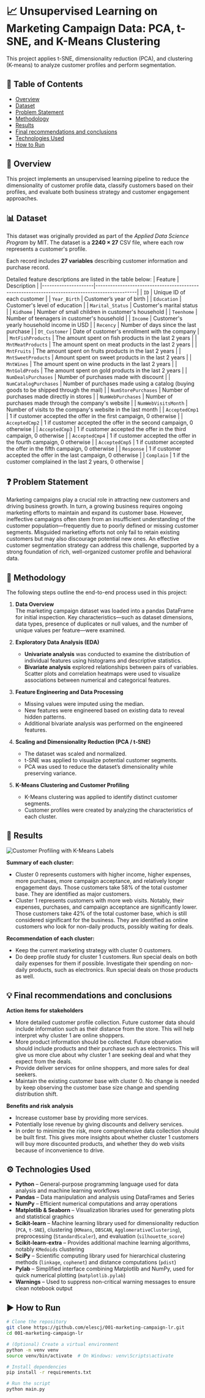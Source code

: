 
# 📈 Unsupervised Learning on Marketing Campaign Data: PCA, t-SNE, and K-Means Clustering
This project applies t-SNE, dimensionality reduction (PCA), and clustering (K-means) to analyze customer profiles and perform segmentation.

## 📂 Table of Contents
- [Overview](#-overview)
- [Dataset](#-dataset)
- [Problem Statement](#-problem-statement)
- [Methodology](#-methodology)
- [Results](#-results)
- [Final recommendations and conclusions](#-Final-recommendations-and-conclusions)
- [Technologies Used](#technologies-used)
- [How to Run](#how-to-run)

## 🧠 Overview
This project implements an unsupervised learning pipeline to reduce the dimensionality of customer profile data, classify customers based on their profiles, and evaluate both business strategy and customer engagement approaches.

## 📊 Dataset
This dataset was originally provided as part of the *Applied Data Science Program* by MIT. The dataset is a **2240 × 27** CSV file, where each row represents a customer's profile.

Each record includes **27 variables** describing customer information and purchase record.

Detailed feature descriptions are listed in the table below:
| Feature             | Description                                                                                   |
|---------------------|-----------------------------------------------------------------------------------------------|
| `ID`                | Unique ID of each customer                                                                    |
| `Year_Birth`        | Customer’s year of birth                                                                      |
| `Education`         | Customer's level of education                                                                 |
| `Marital_Status`    | Customer's marital status                                                                     |
| `Kidhome`           | Number of small children in customer's household                                              |
| `Teenhome`          | Number of teenagers in customer's household                                                   |
| `Income`            | Customer's yearly household income in USD                                                     |
| `Recency`           | Number of days since the last purchase                                                        |
| `Dt_Customer`       | Date of customer's enrollment with the company                                                |
| `MntFishProducts`   | The amount spent on fish products in the last 2 years                                         |
| `MntMeatProducts`   | The amount spent on meat products in the last 2 years                                         |
| `MntFruits`         | The amount spent on fruits products in the last 2 years                                       |
| `MntSweetProducts`  | Amount spent on sweet products in the last 2 years                                            |
| `MntWines`          | The amount spent on wine products in the last 2 years                                         |
| `MntGoldProds`      | The amount spent on gold products in the last 2 years                                         |
| `NumDealsPurchases` | Number of purchases made with discount                                                        |
| `NumCatalogPurchases` | Number of purchases made using a catalog (buying goods to be shipped through the mail)     |
| `NumStorePurchases` | Number of purchases made directly in stores                                                   |
| `NumWebPurchases`   | Number of purchases made through the company's website                                        |
| `NumWebVisitsMonth` | Number of visits to the company's website in the last month                                   |
| `AcceptedCmp1`      | 1 if customer accepted the offer in the first campaign, 0 otherwise                           |
| `AcceptedCmp2`      | 1 if customer accepted the offer in the second campaign, 0 otherwise                          |
| `AcceptedCmp3`      | 1 if customer accepted the offer in the third campaign, 0 otherwise                           |
| `AcceptedCmp4`      | 1 if customer accepted the offer in the fourth campaign, 0 otherwise                          |
| `AcceptedCmp5`      | 1 if customer accepted the offer in the fifth campaign, 0 otherwise                           |
| `Response`          | 1 if customer accepted the offer in the last campaign, 0 otherwise                            |
| `Complain`          | 1 if the customer complained in the last 2 years, 0 otherwise                                 |

## ❓ Problem Statement
Marketing campaigns play a crucial role in attracting new customers and driving business growth. In turn, a growing business requires ongoing marketing efforts to maintain and expand its customer base. However, ineffective campaigns often stem from an insufficient understanding of the customer population—frequently due to poorly defined or missing customer segments. Misguided marketing efforts not only fail to retain existing customers but may also discourage potential new ones. An effective customer segmentation strategy can address this challenge, supported by a strong foundation of rich, well-organized customer profile and behavioral data.

## 🔎 Methodology
The following steps outline the end-to-end process used in this project:

1. **Data Overview**  
   The marketing campaign dataset was loaded into a pandas DataFrame for initial inspection. Key characteristics—such as dataset dimensions, data types, presence of duplicates or null values, and the number of unique values per feature—were examined.

2. **Exploratory Data Analysis (EDA)**  
   - **Univariate analysis** was conducted to examine the distribution of individual features using histograms and descriptive statistics.  
   - **Bivariate analysis** explored relationships between pairs of variables. Scatter plots and correlation heatmaps were used to visualize associations between numerical and categorical features.

3. **Feature Engineering and Data Processing**  
   - Missing values were imputed using the median.  
   - New features were engineered based on existing data to reveal hidden patterns.  
   - Additional bivariate analysis was performed on the engineered features.

4. **Scaling and Dimensionality Reduction (PCA / t-SNE)**  
   - The dataset was scaled and normalized.  
   - t-SNE was applied to visualize potential customer segments.  
   - PCA was used to reduce the dataset’s dimensionality while preserving variance.

5. **K-Means Clustering and Customer Profiling**  
   - K-Means clustering was applied to identify distinct customer segments.  
   - Customer profiles were created by analyzing the characteristics of each cluster.

## 🏁 Results
![Customer Profiling with K-Means Labels](attachments/profiling.png)

**Summary of each cluster:**
- Cluster 0 represents customers with higher income, higher expenses, more purchases, more campaign acceptance, and relatively longer engagement days. Those customers take 58% of the total customer base. They are identified as major customers.
- Cluster 1 represents customers with more web visits. Notably, their expenses, purchases, and campaign acceptance are significantly lower. Those customers take 42% of the total customer base, which is still considered significant for the business. They are identified as online customers who look for non-daily products, possibly waiting for deals.

**Recommendation of each cluster:**
- Keep the current marketing strategy with cluster 0 customers.
- Do deep profile study for cluster 1 customers. Run special deals on both daily expenses for them if possible. Investigate their spending on non-daily products, such as electronics. Run special deals on those products as well.

## 💡 Final recommendations and conclusions

**Action items for stakeholders**
- More detailed customer profile collection. Future customer data should include information such as their distance from the store. This will help interpret why cluster 1 are online shoppers.
- More product information should be collected. Future observation should include products and their purchase such as electronics. This will give us more clue about why cluster 1 are seeking deal and what they expect from the deals.
- Provide deliver services for online shoppers, and more sales for deal seekers.
- Maintain the existing customer base with cluster 0. No change is needed by keep observing the customer base size change and spending distribution shift.

**Benefits and risk analysis**
- Increase customer base by providing more services.
- Potentially lose revenue by giving discounts and delivery services.
- In order to minimize the risk, more comprehensive data collection should be built first. This gives more insights about whether cluster 1 customers will buy more discounted products, and whether they do web visits because of inconvenience to drive.

<a id="technologies-used"></a>
## ⚙️ Technologies Used
- **Python** – General-purpose programming language used for data analysis and machine learning workflows  
- **Pandas** – Data manipulation and analysis using DataFrames and Series  
- **NumPy** – Efficient numerical computations and array operations  
- **Matplotlib & Seaborn** – Visualization libraries used for generating plots and statistical graphics  
- **Scikit-learn** – Machine learning library used for dimensionality reduction (`PCA`, `t-SNE`), clustering (`KMeans`, `DBSCAN`, `AgglomerativeClustering`), preprocessing (`StandardScaler`), and evaluation (`silhouette_score`)  
- **Scikit-learn-extra** – Provides additional machine learning algorithms, notably `KMedoids` clustering  
- **SciPy** – Scientific computing library used for hierarchical clustering methods (`linkage`, `cophenet`) and distance computations (`pdist`)  
- **Pylab** – Simplified interface combining Matplotlib and NumPy, used for quick numerical plotting (`matplotlib.pylab`)  
- **Warnings** – Used to suppress non-critical warning messages to ensure clean notebook output

<a id="how-to-run"></a>
## ▶️ How to Run
```bash
# Clone the repository
git clone https://github.com/elescj/001-marketing-campaign-lr.git
cd 001-marketing-campaign-lr

# (Optional) Create a virtual environment
python -m venv venv
source venv/bin/activate  # On Windows: venv\Scripts\activate

# Install dependencies
pip install -r requirements.txt

# Run the script
python main.py
```
